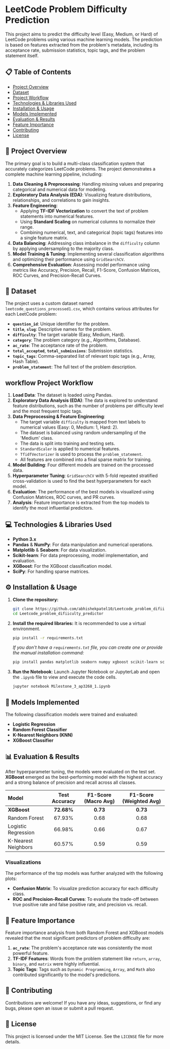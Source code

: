# LeetCode Problem Difficulty Prediction

This project aims to predict the difficulty level (Easy, Medium, or Hard) of LeetCode problems using various machine learning models. The prediction is based on features extracted from the problem's metadata, including its acceptance rate, submission statistics, topic tags, and the problem statement itself.

## 📋 Table of Contents
* [Project Overview](#-project-overview)
* [Dataset](#-dataset)
* [Project Workflow](#-project-workflow)
* [Technologies & Libraries Used](#-technologies--libraries-used)
* [Installation & Usage](#-installation--usage)
* [Models Implemented](#-models-implemented)
* [Evaluation & Results](#-evaluation--results)
* [Feature Importance](#-feature-importance)
* [Contributing](#-contributing)
* [License](#-license)

## 📌 Project Overview

The primary goal is to build a multi-class classification system that accurately categorizes LeetCode problems. The project demonstrates a complete machine learning pipeline, including:

1.  **Data Cleaning & Preprocessing**: Handling missing values and preparing categorical and numerical data for modeling.
2.  **Exploratory Data Analysis (EDA)**: Visualizing feature distributions, relationships, and correlations to gain insights.
3.  **Feature Engineering**:
    *   Applying **TF-IDF Vectorization** to convert the text of problem statements into numerical features.
    *   Using **Standard Scaling** on numerical columns to normalize their range.
    *   Combining numerical, text, and categorical (topic tags) features into a single feature matrix.
4.  **Data Balancing**: Addressing class imbalance in the `difficulty` column by applying undersampling to the majority class.
5.  **Model Training & Tuning**: Implementing several classification algorithms and optimizing their performance using `GridSearchCV`.
6.  **Comprehensive Evaluation**: Assessing model performance using metrics like Accuracy, Precision, Recall, F1-Score, Confusion Matrices, ROC Curves, and Precision-Recall Curves.

## 💾 Dataset

The project uses a custom dataset named `leetcode_questions_processed1.csv`, which contains various attributes for each LeetCode problem:

*   **`question_id`**: Unique identifier for the problem.
*   **`title`**, **`slug`**: Descriptive names for the problem.
*   **`difficulty`**: The target variable (Easy, Medium, Hard).
*   **`category`**: The problem category (e.g., Algorithms, Database).
*   **`ac_rate`**: The acceptance rate of the problem.
*   **`total_accepted`**, **`total_submissions`**: Submission statistics.
*   **`topic_tags`**: Comma-separated list of relevant topic tags (e.g., Array, Hash Table).
*   **`problem_statement`**: The full text of the problem description.

##  workflow Project Workflow

1.  **Load Data**: The dataset is loaded using Pandas.
2.  **Exploratory Data Analysis (EDA)**: The data is explored to understand feature distributions, such as the number of problems per difficulty level and the most frequent topic tags.
3.  **Data Preprocessing & Feature Engineering**:
    *   The target variable `difficulty` is mapped from text labels to numerical values (Easy: 0, Medium: 1, Hard: 2).
    *   The dataset is balanced using random undersampling of the 'Medium' class.
    *   The data is split into training and testing sets.
    *   `StandardScaler` is applied to numerical features.
    *   `TfidfVectorizer` is used to process the `problem_statement`.
    *   All features are combined into a final sparse matrix for training.
4.  **Model Building**: Four different models are trained on the processed data.
5.  **Hyperparameter Tuning**: `GridSearchCV` with 5-fold repeated stratified cross-validation is used to find the best hyperparameters for each model.
6.  **Evaluation**: The performance of the best models is visualized using Confusion Matrices, ROC curves, and PR curves.
7.  **Analysis**: Feature importance is extracted from the top models to identify the most influential predictors.

## 💻 Technologies & Libraries Used

*   **Python 3.x**
*   **Pandas** & **NumPy**: For data manipulation and numerical operations.
*   **Matplotlib** & **Seaborn**: For data visualization.
*   **Scikit-learn**: For data preprocessing, model implementation, and evaluation.
*   **XGBoost**: For the XGBoost classification model.
*   **SciPy**: For handling sparse matrices.

## ⚙️ Installation & Usage

1.  **Clone the repository:**
    ```bash
    git clone https://github.com/abhishekpatel10/Leetcode_problem_difiiculty_predictor.git
    cd Leetcode_problem_difiiculty_predictor
    ```

2.  **Install the required libraries:**
    It is recommended to use a virtual environment.
    ```bash
    pip install -r requirements.txt
    ```
    *If you don't have a `requirements.txt` file, you can create one or provide the manual installation command:*
    ```bash
    pip install pandas matplotlib seaborn numpy xgboost scikit-learn scipy
    ```

3.  **Run the Notebook**:
    Launch Jupyter Notebook or JupyterLab and open the `.ipynb` file to view and execute the code cells.
    ```bash
    jupyter notebook Milestone_3_ap3268_1.ipynb
    ```

## 🤖 Models Implemented

The following classification models were trained and evaluated:
*   **Logistic Regression**
*   **Random Forest Classifier**
*   **K-Nearest Neighbors (KNN)**
*   **XGBoost Classifier**

## 📊 Evaluation & Results

After hyperparameter tuning, the models were evaluated on the test set. **XGBoost** emerged as the best-performing model with the highest accuracy and a strong balance of precision and recall across all classes.

| Model                 | Test Accuracy | F1-Score (Macro Avg) | F1-Score (Weighted Avg) |
| :-------------------- | :-----------: | :------------------: | :---------------------: |
| **XGBoost**           |   **72.68%**  |       **0.73**       |        **0.73**         |
| Random Forest         |    67.93%     |         0.68         |          0.68           |
| Logistic Regression   |    66.98%     |         0.66         |          0.67           |
| K-Nearest Neighbors   |    60.57%     |         0.59         |          0.59           |

### Visualizations

The performance of the top models was further analyzed with the following plots:

*   **Confusion Matrix**: To visualize prediction accuracy for each difficulty class.
*   **ROC and Precision-Recall Curves**: To evaluate the trade-off between true positive rate and false positive rate, and precision vs. recall.



## 🔑 Feature Importance

Feature importance analysis from both Random Forest and XGBoost models revealed that the most significant predictors of problem difficulty are:
1.  **`ac_rate`**: The problem's acceptance rate was consistently the most powerful feature.
2.  **TF-IDF Features**: Words from the problem statement like `return`, `array`, `binary`, and `matrix` were highly influential.
3.  **Topic Tags**: Tags such as `Dynamic Programming`, `Array`, and `Math` also contributed significantly to the model's predictions.



## 🙌 Contributing

Contributions are welcome! If you have any ideas, suggestions, or find any bugs, please open an issue or submit a pull request.

## 📄 License

This project is licensed under the MIT License. See the `LICENSE` file for more details.
